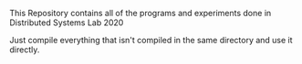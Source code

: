 This Repository contains all of the programs and experiments done in Distributed Systems Lab 2020

Just compile everything that isn't compiled in the same directory and use it directly.
